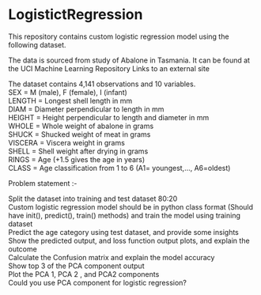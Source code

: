 # LogistictRegression


This repository contains custom logistic regression model using the following dataset.

The data is sourced from study of Abalone in Tasmania. It can be found at the UCI Machine Learning Repository Links to an external site

The dataset contains 4,141 observations and 10 variables.  
SEX = M (male), F (female), I (infant)  
LENGTH = Longest shell length in mm  
DIAM = Diameter perpendicular to length in mm  
HEIGHT = Height perpendicular to length and diameter in mm  
WHOLE = Whole weight of abalone in grams  
SHUCK = Shucked weight of meat in grams  
VISCERA = Viscera weight in grams  
SHELL = Shell weight after drying in grams  
RINGS = Age (+1.5 gives the age in years)  
CLASS = Age classification from 1 to 6 (A1= youngest,..., A6=oldest)  

Problem statement :-

Split the dataset into training and test dataset 80:20  
Custom logistic regression model should be in python class format (Should have init(), predict(), train() methods) and train the model using training dataset  
Predict the age category using test dataset, and provide some insights  
Show the predicted output, and loss function output plots, and explain the outcome  
Calculate the Confusion matrix and explain the model accuracy  
Show top 3 of the PCA component output  
Plot the PCA 1, PCA 2 , and PCA2 components  
Could you use PCA component for logistic regression?
